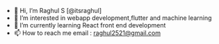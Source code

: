 - 👋 Hi, I’m Raghul S [@itsraghul]
- 👀 I’m interested in webapp development,flutter and machine learning
- 🌱 I’m currently learning React front end development 
- 📫 How to reach me email : raghul2521@gmail.com

